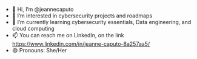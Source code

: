 - 👋 Hi, I’m @jeannecaputo
- 👀 I’m interested in cybersecurity projects and roadmaps
- 🌱 I’m currently learning cybersecurity essentials, Data engineering, and cloud computing
- 📫 You can reach me on LinkedIn, on the link https://www.linkedin.com/in/jeanne-caputo-8a257aa5/
- 😄 Pronouns: She/Her


<!---
jeannecaputo/jeannecaputo is a ✨ special ✨ repository because its `README.md` (this file) appears on your GitHub profile.
You can click the Preview link to take a look at your changes.
--->
